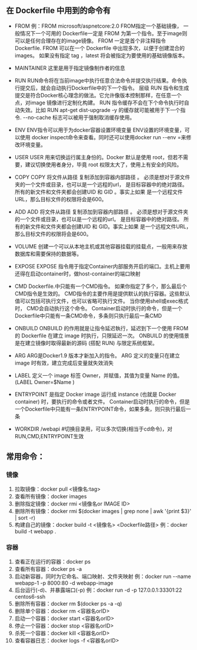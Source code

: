 ## 在 Dockerfile 中用到的命令有

- FROM 例：FROM microsoft/aspnetcore:2.0
    FROM指定一个基础镜像， 一般情况下一个可用的 Dockerfile一定是 FROM 为第一个指令。至于image则可以是任何合理存在的image镜像。
    FROM 一定是首个非注释指令 Dockerfile.
    FROM 可以在一个 Dockerfile 中出现多次，以便于创建混合的images。
    如果没有指定 tag ，latest 将会被指定为要使用的基础镜像版本。

- MAINTAINER
    这里是用于指定镜像制作者的信息

- RUN
    RUN命令将在当前image中执行任意合法命令并提交执行结果。命令执行提交后，就会自动执行Dockerfile中的下一个指令。
    层级 RUN 指令和生成提交是符合Docker核心理念的做法。它允许像版本控制那样，在任意一个点，对image 镜像进行定制化构建。
    RUN 指令缓存不会在下个命令执行时自动失效。比如 RUN apt-get dist-upgrade -y 的缓存就可能被用于下一个指令. --no-cache 标志可以被用于强制取消缓存使用。

- ENV
    ENV指令可以用于为docker容器设置环境变量
    ENV设置的环境变量，可以使用 docker inspect命令来查看。同时还可以使用docker run --env <key>=<value>来修改环境变量。

- USER
    USER 用来切换运行属主身份的。Docker 默认是使用 root，但若不需要，建议切换使用者身分，毕竟 root 权限太大了，使用上有安全的风险。

- COPY <src> <dest>
    COPY 将文件从路径 <src> 复制添加到容器内部路径 <dest>。
    <src> 必须是想对于源文件夹的一个文件或目录，也可以是一个远程的url，<dest>
    是目标容器中的绝对路径。
    所有的新文件和文件夹都会创建UID 和 GID 。事实上如果 <src> 是一个远程文件URL，那么目标文件的权限将会是600。

- ADD <src> <dest>
    ADD 将文件从路径 <src> 复制添加到容器内部路径 <dest>。
    <src> 必须是想对于源文件夹的一个文件或目录，也可以是一个远程的url。<dest> 是目标容器中的绝对路径。
    所有的新文件和文件夹都会创建UID 和 GID。事实上如果 <src> 是一个远程文件URL，那么目标文件的权限将会是600。
- VOLUME
    创建一个可以从本地主机或其他容器挂载的挂载点，一般用来存放数据库和需要保持的数据等。

- EXPOSE
    EXPOSE 指令用于指定Container内部服务开启的端口。主机上要用还得在启动container时，做host-container的端口映射

- CMD
    Dockerfile.中只能有一个CMD指令。 如果你指定了多个，那么最后个CMD指令是生效的。
    CMD指令的主要作用是提供默认的执行容器。这些默认值可以包括可执行文件，也可以省略可执行文件。
    当你使用shell或exec格式时， CMD会自动执行这个命令。
    Container启动时执行的命令，但是一个Dockerfile中只能有一条CMD命令，多条则只执行最后一条CMD

- ONBUILD
    ONBUILD 的作用就是让指令延迟執行，延迟到下一个使用 FROM 的 Dockerfile 在建立 image 时执行，只限延迟一次。
    ONBUILD 的使用情景是在建立镜像时取得最新的源码 (搭配 RUN) 与限定系统框架。

- ARG
    ARG是Docker1.9 版本才新加入的指令。
    ARG 定义的变量只在建立 image 时有效，建立完成后变量就失效消失

- LABEL
    定义一个 image 标签 Owner，并赋值，其值为变量 Name 的值。(LABEL Owner=$Name )

- ENTRYPOINT
    是指定 Docker image 运行成 instance (也就是 Docker container) 时，要执行的命令或者文件。
    Container启动时执行的命令，但是一个Dockerfile中只能有一条ENTRYPOINT命令，如果多条，则只执行最后一条

- WORKDIR /webapi                         #切换目录用，可以多次切换(相当于cd命令)，对RUN,CMD,ENTRYPOINT生效


## 常用命令：
### 镜像
1. 拉取镜像：docker pull <镜像名:tag>
1. 查看所有镜像：docker images
1. 删除指定镜像：docker rmi <镜像名or IMAGE ID>
1. 删除所有镜像：docker rmi $(docker images | grep none | awk '{print $3}' | sort -r)
1. 构建自己的镜像：docker build -t <镜像名> <Dockerfile路径>
    例：docker build -t webapp .

### 容器
1. 查看正在运行的容器：docker ps
1. 查看所有容器：docker ps -a
1. 启动新容器，同时为它命名、端口映射、文件夹映射
    例：docker run --name webapp-1 -p 8000:80 -d webapp-image
1. 后台运行(-d)、并暴露端口(-p)
    例：docker run -d -p 127.0.0.1:33301:22 centos6-ssh
1. 删除所有容器：docker rm $(docker ps -a -q)
1. 删除单个容器：docker rm <容器名orID>
1. 启动一个容器：docker start <容器名orID>
1. 停止一个容器：docker stop <容器名orID>
1. 杀死一个容器：docker kill <容器名orID>
1. 查看容器日志：docker logs -f <容器名orID>
